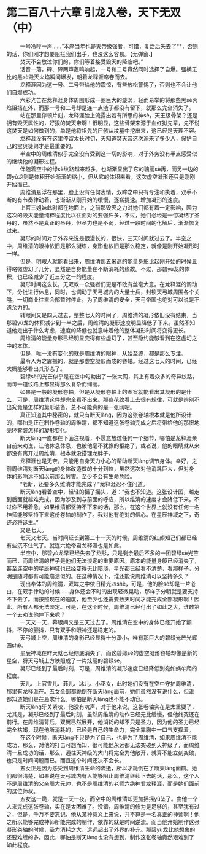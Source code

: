 <h1>第二百八十六章 引龙入卷，天下无双（中）</h1>
<div id="content">&nbsp&nbsp&nbsp&nbsp&nbsp&nbsp&nbsp&nbsp
 一号冷哼一声……“本座当年也是天帝级强者，可惜，复活后失去了**，否则的话，你们刚才想要阻拦我们出手，也没这么容易。【无弹窗.】
 <br/>&nbsp&nbsp&nbsp&nbsp&nbsp&nbsp&nbsp&nbsp
 焚天不会放过你们的，你们等着接受毁灭的降临吧。”
 <br/>&nbsp&nbsp&nbsp&nbsp&nbsp&nbsp&nbsp&nbsp
 话音一落，砰、砰两声轰鸣响起，一号和二号竟然同时选择了自爆。强横无比的黑sè毁灭火焰瞬间爆发，朝着龙释涯席卷而去。
 <br/>&nbsp&nbsp&nbsp&nbsp&nbsp&nbsp&nbsp&nbsp
 龙释涯因为这一号、二号带给他的震惊，有些放松警惕了，否则也不会让他们自爆成功。
 <br/>&nbsp&nbsp&nbsp&nbsp&nbsp&nbsp&nbsp&nbsp
 六彩光芒在龙释涯身体周围形成一圈巨大的漩涡，轻而易举的将那些黑sè火焰阻挡在外，而那一号和二号却是连一点渣子都没有留下，就那么完全消失了。
 <br/>&nbsp&nbsp&nbsp&nbsp&nbsp&nbsp&nbsp&nbsp
 站在那里停顿片刻，龙释涯脸上流露出若有所思的神sè，天王级骨架？还是拥有毁灭属性的，好狠的焚天帝啊！很明显，这些骨架来源于血红狱先辈，先不说这焚天是如何做到的，单是他将祖先的尸骸从坟墓中挖出来，这已经是天理不容。
 <br/>&nbsp&nbsp&nbsp&nbsp&nbsp&nbsp&nbsp&nbsp
 龙释涯没有在这里停留太长时旬，天知道焚天帝这次派来了多少人，保护自己的宝贝徒弟才是最重要的。
 <br/>&nbsp&nbsp&nbsp&nbsp&nbsp&nbsp&nbsp&nbsp
 半空中的周维清似乎完全没有受到这一切的影响，对于外务没有半点感受似的继续他的凝形过程。
 <br/>&nbsp&nbsp&nbsp&nbsp&nbsp&nbsp&nbsp&nbsp
 伴随着空中的绿sè纹路越来越多，也渐渐显出了它的瑰丽sè再，而另一边的碧yù龙则是体积开始渐渐的缩小，但从它的体积来看，这次虚空凝形还只是刚刚开始而已。
 <br/>&nbsp&nbsp&nbsp&nbsp&nbsp&nbsp&nbsp&nbsp
 周维清悬浮在那里，脸上没有任何表情，双眸之中只有专注和执着，双手不断的有节奏律动着，也渐渐从刚开始的缓慢，逐崭提速。增加凝形的速度。
 <br/>&nbsp&nbsp&nbsp&nbsp&nbsp&nbsp&nbsp&nbsp
 上官三姐妹此时都在地面上，之前那毁灭之力对她们都有着一定影响，因为这次的毁灭能量纯粹程度比以往面对的要强许多，不过，她们必经是一惊凝结了圣丹的，虽然不是真正的圣丹，但圣力也是不弱，经过一段时间的化解后，渐渐恢复过来。
 <br/>&nbsp&nbsp&nbsp&nbsp&nbsp&nbsp&nbsp&nbsp
 凝形的时间对于外界来说是很漫长的，很快，三天时间就过去了。半空之中，周维清的眼神依旧是那么凝练，身形也依旧是那么稳定，就像是刚开始凝形时一样。
 <br/>&nbsp&nbsp&nbsp&nbsp&nbsp&nbsp&nbsp&nbsp
 但是，明眼人就能看出来，周维清那五米高的能量身躯比起刚开始的时候显得略微虚幻了几分，显然是自身能量在不断消耗的缘故。不过，那碧yù龙的体积，也已经减少了近三分之一的程度。
 <br/>&nbsp&nbsp&nbsp&nbsp&nbsp&nbsp&nbsp&nbsp
 凝形时间这么长，无双教一众强者们更是不敢有丝毫大意。在龙释涯的调动下，分批进行休息，同时，也调动了天弓城内的大量士兵，封锁天弓城周围各个关隘，一切商业往来会部暂时停止，为了周维清的安全，天弓帝国也绝对可以说是不遗余力的。
 <br/>&nbsp&nbsp&nbsp&nbsp&nbsp&nbsp&nbsp&nbsp
 转眼间又是四天过去，整整七天的时间了，周维清的凝形依旧没有结束，当那碧yù龙的体积减少到一半之后，周维清的凝形速度明显降低了下来。虽然不知道他走出于什么考虑，速度的降低也就意味着他的整体凝形时间将变得更长。
 <br/>&nbsp&nbsp&nbsp&nbsp&nbsp&nbsp&nbsp&nbsp
 周维清的能量身形已经明显变得有些虚幻了，甚至隐约能够看到在这虚幻之中的本体。
 <br/>&nbsp&nbsp&nbsp&nbsp&nbsp&nbsp&nbsp&nbsp
 但是，唯一没有变化的就是周维清的眼神，从始至终，都是那么专注。
 <br/>&nbsp&nbsp&nbsp&nbsp&nbsp&nbsp&nbsp&nbsp
 最令人为之震撼的，就是那虚空凝形而成的卷轴。经过这七天的时间，已经大概能够看出其形态了。
 <br/>&nbsp&nbsp&nbsp&nbsp&nbsp&nbsp&nbsp&nbsp
 碧绿sè的光芒似乎是在空中勾勒出了一张大网，其上有着众多的奇异纹路，而每一道纹路上都显得那么复杂而绚丽。
 <br/>&nbsp&nbsp&nbsp&nbsp&nbsp&nbsp&nbsp&nbsp
 如果是一般的凝形卷轴，但是从凝形卷轴上的图案就能看出其凝形的是什么，可是，周维清这件却完全看不出来。那些花纹看上去很有规律，可就是辨别不出究竟是怎样的凝形装备。总不可能真的是一张网吧。
 <br/>&nbsp&nbsp&nbsp&nbsp&nbsp&nbsp&nbsp&nbsp
 真正知道其中秘密的，就只有断天làng，因为这张卷轴根本就是他所设计的，哪怕是正在制作卷轴的周维清，都不知道这张卷轴完成之后将带给他的那恨地无环套装怎样的凝形变化。
 <br/>&nbsp&nbsp&nbsp&nbsp&nbsp&nbsp&nbsp&nbsp
 断天làng一直都在下面注视着，不愿意放过任何一个细节，哪怕是龙释涯亲自前来劝说，让他休息休息，也被他毫不犹豫的拒绝了，或者说，他的眼睛就从来都没有离开过周维清，根本就没搭理龙胖子。
 <br/>&nbsp&nbsp&nbsp&nbsp&nbsp&nbsp&nbsp&nbsp
 龙释涯也是无奈，只能用自身天力小心的帮助断天làng调节身体。幸好，之前周维清对断天làng的身体改造做的十分到位，虽然这次对他消耗巨大，但对身体的影响远不如以前那么厉害。至少不会有生命危险。
 <br/>&nbsp&nbsp&nbsp&nbsp&nbsp&nbsp&nbsp&nbsp
 “老断，还要多久维清才能完成？”龙释涯忍不住问道。
 <br/>&nbsp&nbsp&nbsp&nbsp&nbsp&nbsp&nbsp&nbsp
 断天làng看着空中，轻轻的摇了摇头，道：“我也不知道。这张设计图，越走到后面就越难完成。因为涉及到与前面的呼应，所以维清的速度才会降低下来。不过你不用着急，如果维清都坚持不下来的话，那么，在这个世界上就没有任何一名神师能够坚持下来这份卷轴的制作了。我对他有绝对的信心。在星辰神域之下，奇迹必将诞生。”
 <br/>&nbsp&nbsp&nbsp&nbsp&nbsp&nbsp&nbsp&nbsp
 又是七天。
 <br/>&nbsp&nbsp&nbsp&nbsp&nbsp&nbsp&nbsp&nbsp
 七天又七天。当时间延长到第二十一天的时候，周维清的红颜知己们都已经有些沉不住气了。就连六绝帝君龙释涯也是如此。
 <br/>&nbsp&nbsp&nbsp&nbsp&nbsp&nbsp&nbsp&nbsp
 半空中，那碧yù龙早已经失去了龙形，只是剩余最后不多的一团碧绿sè光芒而已，而周维清的样子是他们无法淡定的重要原因。原本的能量身躯已经消失了，甚至连空中的星辰神域也已经变得无比暗淡，星光都已经看不清楚，看那样子，分明是随时都有可能崩溃似的。在这种情况下，谁还能说周维清可以坚持多久？
 <br/>&nbsp&nbsp&nbsp&nbsp&nbsp&nbsp&nbsp&nbsp
 现出奉体的周维清，双眸之中依旧精光四shè，可是，他的脸sè却是一片苍白，在双手律动的时候……身体还会不时的出现轻微晃动，那样子分明就是要支持不下去了。而按照现在的速度，他至少也还需要数天时间才能完成全部凝形啊！因此，所有人都无法淡定。可是，在这个时候，周维清已经付出了如此之大，谁敢第一个去劝说他停下来呢？
 <br/>&nbsp&nbsp&nbsp&nbsp&nbsp&nbsp&nbsp&nbsp
 一天又一天，幕眼间又是三天过去了。周维清在空中的身体已经开始了颤抖，不停的颤抖，只有双手和眼神还是稳定的。
 <br/>&nbsp&nbsp&nbsp&nbsp&nbsp&nbsp&nbsp&nbsp
 天弓城上空，周维清的身影已经显得十分渺小，唯有那巨大的碧绿光芒光辉四shè。
 <br/>&nbsp&nbsp&nbsp&nbsp&nbsp&nbsp&nbsp&nbsp
 星辰神域在昨天就已经彻底消失了，而这碧绿sè的虚空凝形卷轴却像是新的星空，将天弓城上方映照成了一片炫丽的碧绿se。
 <br/>&nbsp&nbsp&nbsp&nbsp&nbsp&nbsp&nbsp&nbsp
 凝形已经到了最后时刻，可是，周维清的凝形速度已经降低到宛如蜗牟爬的程度。
 <br/>&nbsp&nbsp&nbsp&nbsp&nbsp&nbsp&nbsp&nbsp
 天儿、上官雪儿、菲儿、冰儿、小巫女，此时她们没有在空中守护周维清，那里有龙释涯在。五女全部都跪倒在断天làng面前，她们虽然没有说什么，但谁都知道她们是在恳求什么。哪怕是断天làng也不能不动容。
 <br/>&nbsp&nbsp&nbsp&nbsp&nbsp&nbsp&nbsp&nbsp
 断天làng牙关紧咬，他没有吭声，对于他来说，这张卷轴实在是太重要了，尤其是，凝形已经到了最后时刻，虽然周维清的动作已经无比缓慢，但他终究还在前行。在周维清背后，双翼已然展开，他消耗的却不只是圣力，因为他的圣力已经完全枯竭，现在他所消耗的，已经是自己的生命力，完全靠胸中一口气支撑着。
 <br/>&nbsp&nbsp&nbsp&nbsp&nbsp&nbsp&nbsp&nbsp
 在这个时候，断天làng不只是为了自己，也是为了周维清，如果周维清不能成功，那么，对他的打击可想而知，很可能他永远都无法突破到天神级了，而周维清一旦成功的话，那么，通往天神级的大门将完全为他敞开，就算不能立刻突破，也只是时间问题而已。而且这个时间还决不会长。
 <br/>&nbsp&nbsp&nbsp&nbsp&nbsp&nbsp&nbsp&nbsp
 五女正是因为感受到周维清生命的流逝，所以才跪倒在了断天làng面前。她们都很清楚，如果说在天弓城内有人能够阻止周维清继续下去的话，那么，这个人不是周维清的父亲周大元帅，也不是周维清的老师六绝神君龙释涯，而是她们面前的这位师叔。
 <br/>&nbsp&nbsp&nbsp&nbsp&nbsp&nbsp&nbsp&nbsp
 五女这一跪，就是一天一夜。而空中的周维清却更加摇摇yù坠了。由他一个人来完成这张卷轴，实在是太困难了。没错，周维清的修为是足够的，甚至犹有过之，但是，千万不要忘记，他从某种意义上来说，并不算是一名真正的神师啊！他之所以能够完成神师所能完成的制作，依靠的就是时间逆流。而当他开始制作这张凝形卷轴的时候，圣力消耗之大，远远超出了外界的补充。那碧yù龙比他想象的还要难缠的多。因此，哪怕是断天làng也没有想到，制作这张卷轴竟然艰难到了如此程度。
 <br/>&nbsp&nbsp&nbsp&nbsp&nbsp&nbsp&nbsp&nbsp
 <br/>&nbsp&nbsp&nbsp&nbsp&nbsp&nbsp&nbsp&nbsp
</div>
